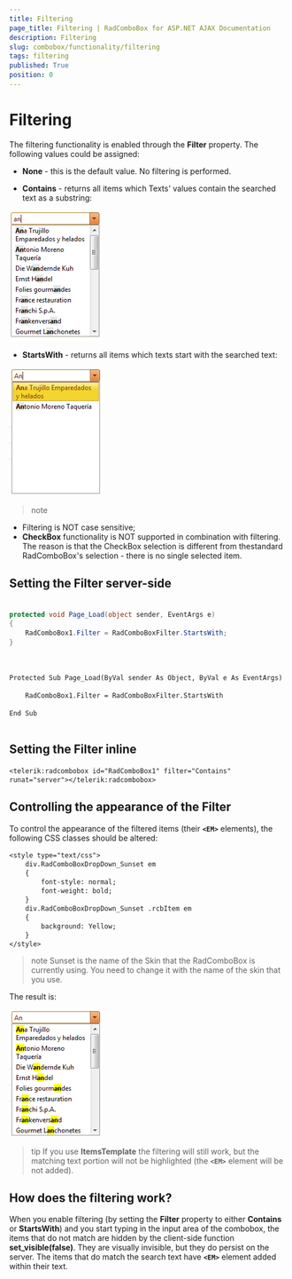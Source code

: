 ```yaml
---
title: Filtering
page_title: Filtering | RadComboBox for ASP.NET AJAX Documentation
description: Filtering
slug: combobox/functionality/filtering
tags: filtering
published: True
position: 0
---
```


# Filtering



The filtering functionality is enabled through the **Filter** property. The following values could be assigned:

* **None** - this is the default value. No filtering is performed.

* **Contains** - returns all items which Texts' values contain the searched text as a substring:

![ComboBox Filter Contains](images/combobox_filter_contains.png)

* **StartsWith** - returns all items which texts start with the searched text:

![ComboBox Filter Starts With](images/combobox_filter_startswith.png)

>note 
* Filtering is NOT case sensitive;
*  **CheckBox** functionality is NOT supported in combination with filtering. The reason is that the CheckBox selection is different from thestandard RadComboBox's selection - there is no single selected item.
>


## Setting the Filter server-side



````C#
	
protected void Page_Load(object sender, EventArgs e) 
{ 
	RadComboBox1.Filter = RadComboBoxFilter.StartsWith; 
}
	
````
````VB.NET
		
Protected Sub Page_Load(ByVal sender As Object, ByVal e As EventArgs)

	RadComboBox1.Filter = RadComboBoxFilter.StartsWith

End Sub
	
````


## Setting the Filter inline

````ASPNET
<telerik:radcombobox id="RadComboBox1" filter="Contains" runat="server"></telerik:radcombobox>
````



## Controlling the appearance of the Filter

To control the appearance of the filtered items (their **`<EM>`** elements), the following CSS classes should be altered:

````ASPNET
<style type="text/css">
	div.RadComboBoxDropDown_Sunset em
	{
		font-style: normal;
		font-weight: bold;
	}
	div.RadComboBoxDropDown_Sunset .rcbItem em
	{
		background: Yellow;
	}
</style>
````



>note Sunset is the name of the Skin that the RadComboBox is currently using. You need to change it with the name of the skin that you use.
>


The result is:

![ComboBox Filter Styled](images/combobox_filter_control_appearance.png)

>tip If you use **ItemsTemplate** the filtering will still work, but the matching text portion will not be highlighted (the **`<EM>`** element will be not added).
>


## How does the filtering work?

When you enable filtering (by setting the **Filter** property to either **Contains** or **StartsWith**) and you start typing in the input area of the combobox, the items that do not match are hidden by the client-side function **set_visible(false)**. They are visually invisible, but they do persist on the server. The items that do match the search text have **`<EM>`** element added within their text.

